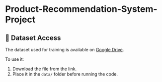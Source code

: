 # Product-Recommendation-System-Project

## 📁 Dataset Access

The dataset used for training is available on [Google Drive]([https://drive.google.com/your-dataset-link-here](https://drive.google.com/file/d/1ZwXoMz9ULYxua8V7d04uD-r6_qIFrAyJ/view?usp=drive_link)).

To use it:
1. Download the file from the link.
2. Place it in the `data/` folder before running the code.
